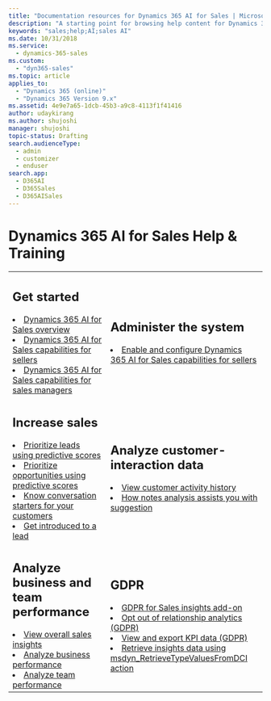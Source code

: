 ```yaml
---
title: "Documentation resources for Dynamics 365 AI for Sales | Microsoft Docs"
description: "A starting point for browsing help content for Dynamics 365 AI for Sales."
keywords: "sales;help;AI;sales AI"
ms.date: 10/31/2018
ms.service: 
  - dynamics-365-sales
ms.custom: 
  - "dyn365-sales"
ms.topic: article
applies_to: 
  - "Dynamics 365 (online)"
  - "Dynamics 365 Version 9.x"
ms.assetid: 4e9e7a65-1dcb-45b3-a9c8-4113f1f41416
author: udaykirang
ms.author: shujoshi
manager: shujoshi
topic-status: Drafting
search.audienceType: 
  - admin
  - customizer
  - enduser
search.app: 
  - D365AI
  - D365Sales
  - D365AISales
---
```


# Dynamics 365 AI for Sales Help & Training

<table>
<tr><td>
<h2>Get started</h2>
<li><a href="overview.md" data-raw-source="[Overview](overview.md)">Dynamics 365 AI for Sales overview</a></li>
<li><a href="dynamics-365-ai-for-sales.md" data-raw-source="[Dynamics 365 AI for Sales capabilities for sellers overview](dynamics-365-ai-for-sales.md)">Dynamics 365 AI for Sales capabilities for sellers</a></li>
<li><a href="dynamics365-ai-sales-app.md" data-raw-source="[Dynamics 365 AI for Sales capabilities for sales managers overview](dynamics365-ai-sales-app.md)">Dynamics 365 AI for Sales capabilities for sales managers</a></li>
</td><td>
<h2>Administer the system</h2>
<li><a href="configure-enable-dynamics-365-ai-sales.md" data-raw-source="[Enable and configure Dynamics 365 AI for Sales capabilities for sellers](configure-enable-dynamics-365-ai-sales.md)">Enable and configure Dynamics 365 AI for Sales capabilities for sellers</a></li>
</td></tr>
<tr><td>
<h2>Increase sales</h2>
<li><a href="work-predictive-lead-scoring.md" data-raw-source="[Prioritize leads using predictive scores](work-predictive-lead-scoring.md)">Prioritize leads using predictive scores</a></li>
<li><a href="work-predictive-opportunity-scoring.md" data-raw-source="[Prioritize opportunities using predictive scores](work-predictive-opportunity-scoring.md)">Prioritize opportunities using predictive scores</a></li>
<li><a href="talking-points.md" data-raw-source="[Know conversation starters for your customers](talking-points.md)">Know conversation starters for your customers</a></li>
<li><a href="who-knows-whom.md" data-raw-source="[Get introduced to a lead](who-knows-whom.md)">Get introduced to a lead</a></li>
</td><td>
<h2>Analyze customer-interaction data</h2>
<li><a href="relationship-analytics.md" data-raw-source="[View customer activity history with relationship analytics](relationship-analytics.md)">View customer activity history</a></li>
<li><a href="notes-analysis.md" data-raw-source="[How notes analysis assists you with suggestion](notes-analysis.md)">How notes analysis assists you with suggestion</a></li>
</td></tr>
<tr>
<td>
<h2>Analyze business and team performance</h2>
<li><a href="d365-ai-overview.md" data-raw-source="[View overall sales insights](d365-ai-overview.md)">View overall sales insights</a></li>
<li><a href="d365-ai-business-performance.md" data-raw-source="[Analyze business performance](d365-ai-business-performance.md)">Analyze business performance</a></li>
<li><a href="d365-ai-team-performance.md" data-raw-source="[Analyze team performance)](d365-ai-team-performance.md)">Analyze team performance</a></li>
</td>

<td>
<h2>GDPR</h2>
<li><a href="embedded-intelligence-gdpr.md" data-raw-source="[GDPR for Sales insights add-on](embedded-intelligence-gdpr.md)">GDPR for Sales insights add-on</a></li>
<li><a href="optout-relationship-analytics-gdpr.md" data-raw-source="[Opt out of relationship analytics (GDPR)](optout-relationship-analytics-gdpr.md)">Opt out of relationship analytics (GDPR)</a></li>
<li><a href="view-export-KPI-data-gdpr.md" data-raw-source="[View and export KPI data (GDPR)](view-export-KPI-data-gdpr.md)">View and export KPI data (GDPR)</a></li>
<li><a href="retrieve-insights-data-msdyn-RetrieveTypeValuesFromDCI.md" data-raw-source="[Retrieve insights data using msdyn_RetrieveTypeValuesFromDCI action](retrieve-insights-data-msdyn-RetrieveTypeValuesFromDCI.md)">Retrieve insights data using msdyn_RetrieveTypeValuesFromDCI action</a></li>
</td></tr>
</table>
